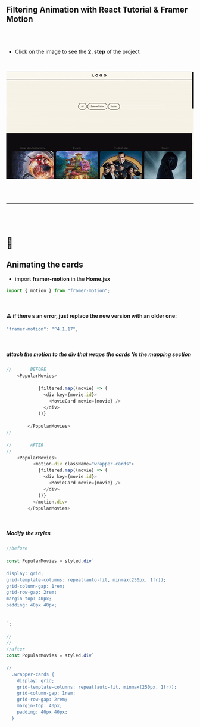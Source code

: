 ## Filtering Animation with React Tutorial & Framer Motion

<br>
<br>

- Click on the image to see the **2. step** of the project

<br>

[<img src="./src/img/filterin-success.gif"/>](https://github.com/nadiamariduena/movie-animated-filtering-react/tree/2-button-state-filtering-api-genres)

<br>
<br>

---

<br>
<br>

# 🍍

## Animating the cards

- import **framer-motion** in the **Home.jsx**

```javascript
import { motion } from "framer-motion";
```

<br>

#### ⚠️ if there s an error, just replace the new version with an older one:

```javascript
"framer-motion": "^4.1.17",
```

<br>

##### attach the motion to the div that wraps the cards 'in the mapping section

```javascript
//       BEFORE
    <PopularMovies>

            {filtered.map((movie) => (
              <div key={movie.id}>
                <MovieCard movie={movie} />
              </div>
            ))}

        </PopularMovies>
//

//       AFTER
//
    <PopularMovies>
          <motion.div className="wrapper-cards">
            {filtered.map((movie) => (
              <div key={movie.id}>
                <MovieCard movie={movie} />
              </div>
            ))}
          </motion.div>
        </PopularMovies>
```

<br>

##### Modify the styles

```javascript
//before

const PopularMovies = styled.div`

display: grid;
grid-template-columns: repeat(auto-fit, minmax(250px, 1fr));
grid-column-gap: 1rem;
grid-row-gap: 2rem;
margin-top: 40px;
padding: 40px 40px;


`;

//
//
//after
const PopularMovies = styled.div`

//
  .wrapper-cards {
    display: grid;
    grid-template-columns: repeat(auto-fit, minmax(250px, 1fr));
    grid-column-gap: 1rem;
    grid-row-gap: 2rem;
    margin-top: 40px;
    padding: 40px 40px;
  }

```
